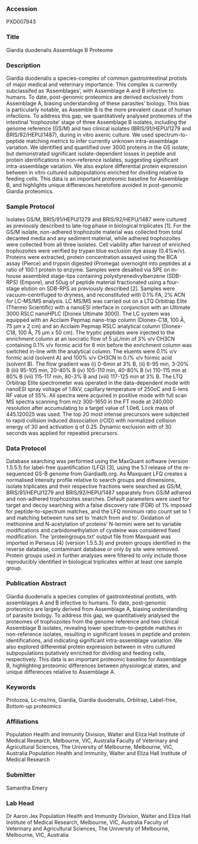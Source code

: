 ### Accession
PXD007943

### Title
Giardia duodenalis Assemblage B Proteome

### Description
Giardia duodenalis a species-complex of common gastrointestinal protists of major medical and veterinary importance. This complex is currently subclassifed as ‘Assemblages’, with Assemblage A and B infective to humans. To date, post-genomic proteomics are derived exclusively from Assemblage A, biasing understanding of these parasites’ biology. This bias is particularly notable, as Assemble B is the more prevalent cause of human infections. To address this gap, we quantitatively analysed proteomes of the intestinal ‘trophozoite’ stage of three Assemblage B isolates, including the genome reference (GS/M) and two clinical isolates (BRIS/91/HEPU/1279 and BRIS/92/HEPU/1487), during in vitro axenic culture. We used spectrum-to-peptide matching metrics to infer currently unknown intra-assemblage variation. We identified and quantified over 3000 proteins in the GS isolate, but demonstrated significant isolate-dependent losses in peptide and protein identifications in non-reference isolates, suggesting significant intra-assemblage variation. We also explore differential protein expression between in vitro cultured subpopulations enriched for dividing relative to feeding cells. This data is an important proteomic baseline for Assemblage B, and highlights unique differences heretofore avoided in post-genomic Giardia proteomics.

### Sample Protocol
Isolates GS/M, BRIS/91/HEPU/1279 and BRIS/92/HEPU/1487 were cultured as previously described to late-log phase in biological triplicates [1]. For the GS/M isolate, non-adhered trophozoite material was collected from total decanted media and any sediment material, while adhered trophozoites were collected from all three isolates.  Cell viability after harvest of enriched trophozoites were verified by trypan blue exclusion dye assay (0.4%w/v). Proteins were extracted, protein concentration assayed using the BCA assay (Pierce) and trypsin digested (Promega) overnoight into peptides at a ratio of 100:1 protein to enzyme. Samples were desalted via SPE on in-house assembled stage-tips containing polystyrenedivylbenzene (SDB-RPS) (Empore), and 50ug of peptide material fractionated using a four-stage elution on SDB-RPS as previously described [2]. Samples were vacuum-centrifuged to dryness, and reconstituted with 0.1% FA, 2% ACN for LC-MS/MS analysis.  LC MS/MS was carried out on a LTQ Orbitrap Elite (Thermo Scientific) with a nanoESI interface in conjunction with an Ultimate 3000 RSLC nanoHPLC (Dionex Ultimate 3000). The LC system was equipped with an Acclaim Pepmap nano-trap column (Dionex-C18, 100 Å, 75 µm x 2 cm) and an Acclaim Pepmap RSLC analytical column (Dionex-C18, 100 Å, 75 µm x 50 cm). The tryptic peptides were injected to the enrichment column at an isocratic flow of 5 µL/min of 3% v/v CH3CN containing 0.1% v/v formic acid for 6 min before the enrichment column was switched in-line with the analytical column. The eluents were 0.1% v/v formic acid (solvent A) and 100% v/v CH3CN in 0.l% v/v formic acid (solvent B). The flow gradient was (i) 0-6min at 3% B, (ii) 6-95 min, 3-20% B (iii) 95-105 min, 20-40% B (iv) 105-110 min, 40-80% B (v) 110-115 min at 80% B (vii) 115-117 min, 80-3% B and (viii) 117-125 min at 3% B. The LTQ Orbitrap Elite spectrometer was operated in the data-dependent mode with nanoESI spray voltage of 1.8kV, capillary temperature of 250oC and S-lens RF value of 55%. All spectra were acquired in positive mode with full scan MS spectra scanning from m/z 300-1650 in the FT mode at 240,000 resolution after accumulating to a target value of 1.0e6. Lock mass of 445.120025 was used. The top 20 most intense precursors were subjected to rapid collision induced dissociation (rCID) with normalized collision energy of 30 and activation q of 0.25. Dynamic exclusion with of 30 seconds was applied for repeated precursors.

### Data Protocol
Database searching was performed using the MaxQuant software (version 1.5.5.1) for label-free quantification (LFQ) [3], using the 5.1 release of the re-sequenced GS-B genome from Giardiadb.org. As Maxquant LFQ creates a normalised intensity profile relative to search groups and dimensions, isolate triplicates and their respective fractions were searched as GS/M, BRIS/91/HEPU/1279 and BRIS/92/HEPU/1487 separately from GS/M adhered and non-adhered trophozoites searches. Default parameters were used for target and decoy searching with a false discovery rate (FDR) of 1% imposed for peptide-to-spectrum matches, and the LFQ minimum ratio count set to 1 and matching between runs set to ‘match from and to’. Oxidation of methionine and N-acetylation of proteins’ N-termini were set to variable modifications and carbidomethylation of cysteine was considered fixed modification. The ‘proteingroups.txt’ output file from Maxquant was imported in Perseus [4] (version 1.5.5.3) and protein groups identified in the reverse database, contaminant database or only by site were removed. Protein groups used in further analyses were filtered to only include those reproducibly identified in biological triplicates within at least one sample group.

### Publication Abstract
Giardia duodenalis a species complex of gastrointestinal protists, with assemblages A and B infective to humans. To date, post-genomic proteomics are largely derived from Assemblage A, biasing understanding of parasite biology. To address this gap, we quantitatively analysed the proteomes of trophozoites from the genome reference and two clinical Assemblage B isolates, revealing lower spectrum-to-peptide matches in non-reference isolates, resulting in significant losses in peptide and protein identifications, and indicating significant intra-assemblage variation. We also explored differential protein expression between in vitro cultured subpopulations putatively enriched for dividing and feeding cells, respectively. This data is an important proteomic baseline for Assemblage B, highlighting proteomic differences between physiological states, and unique differences relative to Assemblage A.

### Keywords
Protozoa, Lc-ms/ms, Giardia, Giardia duodenalis, Orbitrap, Label-free, Bottom-up proteomics

### Affiliations
Population Health and Immunity Division, Walter and Eliza Hall Institute of Medical Research, Melbourne, VIC, Australia   Faculty of Veterinary and Agricultural Sciences, The University of Melbourne, Melbourne, VIC, Australia
Population Health and Immunity, Walter and Eliza Hall Institute of Medical Research

### Submitter
Samantha Emery

### Lab Head
Dr Aaron Jex
Population Health and Immunity Division, Walter and Eliza Hall Institute of Medical Research, Melbourne, VIC, Australia   Faculty of Veterinary and Agricultural Sciences, The University of Melbourne, Melbourne, VIC, Australia


